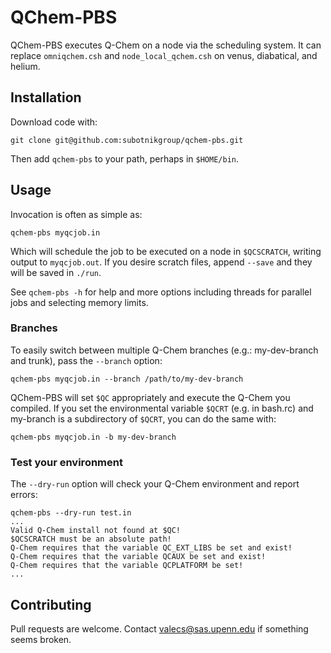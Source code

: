 # QChem-PBS

QChem-PBS executes Q-Chem on a node via the scheduling system. It can replace `omniqchem.csh` and `node_local_qchem.csh` on venus, diabatical, and helium.


## Installation
Download code with:

`git clone git@github.com:subotnikgroup/qchem-pbs.git`

Then add `qchem-pbs` to your path, perhaps in `$HOME/bin`.


## Usage
Invocation is often as simple as:

```qchem-pbs myqcjob.in```

Which will schedule the job to be executed on a node in `$QCSCRATCH`, writing output to `myqcjob.out`. If you desire scratch files, append `--save` and they will be saved in `./run`.

See `qchem-pbs -h` for help and more options including threads for parallel jobs and selecting memory limits.

### Branches
To easily switch between multiple Q-Chem branches (e.g.: my-dev-branch and trunk), pass the `--branch` option:

`qchem-pbs myqcjob.in --branch /path/to/my-dev-branch`

QChem-PBS will set `$QC` appropriately and execute the Q-Chem you compiled. If you set the environmental variable `$QCRT` (e.g. in bash.rc) and my-branch is a subdirectory of `$QCRT`, you can do the same with:

`qchem-pbs myqcjob.in -b my-dev-branch`

### Test your environment
The `--dry-run` option will check your Q-Chem environment and report errors:

```
qchem-pbs --dry-run test.in
...
Valid Q-Chem install not found at $QC!
$QCSCRATCH must be an absolute path!
Q-Chem requires that the variable QC_EXT_LIBS be set and exist!
Q-Chem requires that the variable QCAUX be set and exist!
Q-Chem requires that the variable QCPLATFORM be set!
...
```

## Contributing
Pull requests are welcome. Contact valecs@sas.upenn.edu if something seems broken.
